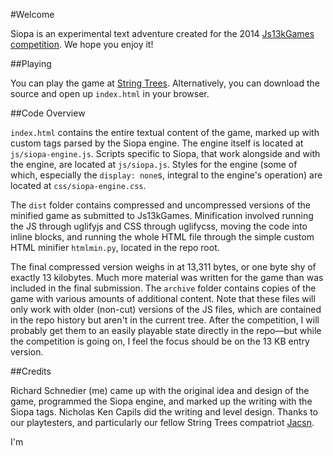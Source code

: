 #Welcome

Siopa is an experimental text adventure created for the 2014 [Js13kGames
competition](http://js13kgames.com/). We hope you enjoy it!

##Playing

You can play the game at [String Trees](http://stringtrees.com/games/siopa).
Alternatively, you can download the source and open up `index.html` in your
browser.

##Code Overview

`index.html` contains the entire textual content of the game, marked up with
custom tags parsed by the Siopa engine. The engine itself is located at
`js/siopa-engine.js`. Scripts specific to Siopa, that work alongside and with
the engine, are located at `js/siopa.js`. Styles for the engine (some of which,
especially the `display: none`s, integral to the engine's operation) are located
at `css/siopa-engine.css`.

The `dist` folder contains compressed and uncompressed versions of the minified
game as submitted to Js13kGames. Minification involved running the JS through
uglifyjs and CSS through uglifycss, moving the code into inline blocks, and
running the whole HTML file through the simple custom HTML minifier
`htmlmin.py`, located in the repo root.

The final compressed version weighs in at 13,311 bytes, or one byte shy of
exactly 13 kilobytes. Much more material was written for the game than was
included in the final submission. The `archive` folder contains copies of the
game with various amounts of additional content. Note that these files will
only work with older (non-cut) versions of the JS files, which are contained in
the repo history but aren't in the current tree. After the competition, I will
probably get them to an easily playable state directly in the repo&mdash;but while
the competition is going on, I feel the focus should be on the 13 KB entry
version.

##Credits

Richard Schnedier (me) came up with the original idea and design of the game,
programmed the Siopa engine, and marked up the writing with the Siopa tags.
Nicholas Ken Capils did the writing and level design. Thanks to our
playtesters, and particularly our fellow String Trees compatriot
[Jacsn](https://jacsn.net).

I'm
